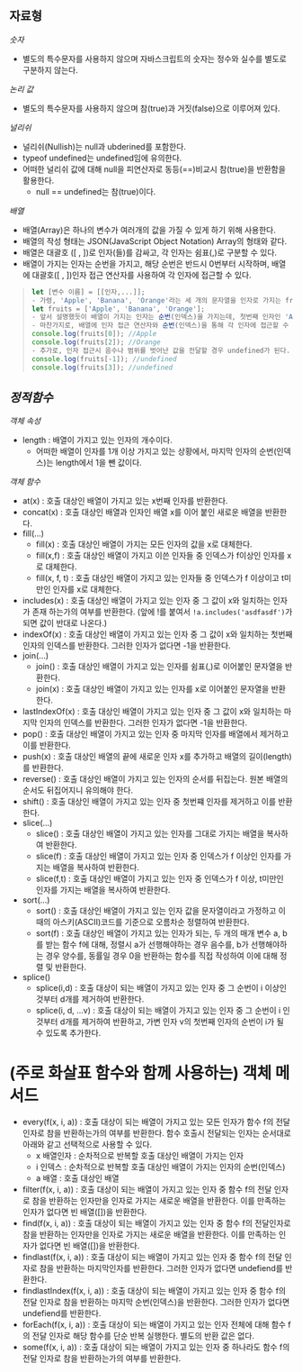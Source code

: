 ## 자료형

*숫자*
- 별도의 특수문자를 사용하지 않으며 자바스크립트의 숫자는 정수와 실수를 별도로 구분하지 않는다.

*논리 값*
- 별도의 특수문자를 사용하지 않으며 참(true)과 거짓(false)으로 이루어져 있다.

*널리쉬*
- 널리쉬(Nullish)는 null과 ubderined를 포함한다.
- typeof undefined는 undefined임에 유의한다.
- 어떠한 널리쉬 값에 대해 null을 피연산자로 동등(==)비교시 참(true)을 반환함을 활용한다.
  - null == undefined는 참(true)이다.

*배열*
- 배열(Array)은 하나의 변수가 여러개의 값을 가질 수 있게 하기 위해 사용한다.
- 배열의 작성 형태는 JSON(JavaScript Object Notation) Array의 형태와 같다.
- 배열은 대괄호 ([ , ])로 인자(들)를 감싸고, 각 인자는 쉼표(,)로 구분할 수 있다.
- 배열이 가지는 인자는 순번을 가지고, 해당 순번은 반드시 0번부터 시작하며, 배열에 대괄호([ , ])인자 접근 연산자를 사용하여 각 인자에 접근할 수 있다.
> ```javascript
> let [변수 이름] = [[인자,...]];
> - 가령, 'Apple', 'Banana', 'Orange'라는 세 개의 문자열을 인자로 가지는 fruits라는 배열은 아래와 같이 만들 수 있다.
> let fruits = ['Apple', 'Banana', 'Orange'];
> - 앞서 설명했듯이 배열이 가지는 인자는 순번(인덱스)을 가지는데, 첫번째 인자인 'Apple'부터 0번이며, 순차적으로 1씩 증가한다.
> - 마찬가지로, 배열에 인자 접근 연산자와 순번(인덱스)을 통해 각 인자에 접근할 수 let console = 있다.
> console.log(fruits[0]); //Apple
> console.log(fruits[2]); //Orange
> - 추가로, 인자 접근시 음수나 범위를 벗어난 값을 전달할 경우 undefined가 된다.
> console.log(fruits[-1]); //undefined
> console.log(fruits[3]); //undefined
> ```
*정적함수*
- 

*객체 속성*
- length : 배열이 가지고 있는 인자의 개수이다.
  - 어떠한 배열이 인자를 1개 이상 가지고 있는 상황에서, 마지막 인자의 순번(인덱스)는 length에서 1을 뺀 값이다.

*객체 함수*
- at(x) : 호출 대상인 배열이 가지고 있는 x번째 인자를 반환한다.
- concat(x) : 호출 대상인 배열과 인자인 배열 x를 이어 붙인 새로운 배열을 반환한다.
- fill(...)
  - fill(x) : 호출 대상인 배열이 가지는 모든 인자의 값을 x로 대체한다.
  - fill(x,f) : 호출 대상인 배열이 가지고 이쓴 인자들 중 인덱스가 f이상인 인자를 x로 대체한다.
  - fill(x, f, t) : 호출 대상인 배열이 가지고 있는 인자들 중 인덱스가 f 이상이고 t미만인 인자를 x로 대체한다.
- includes(x) : 호출 대상인 배열이 가지고 있는 인자 중 그 값이 x와 일치하는 인자가 존재 하는가의 여부를 반환한다.
                (앞에 !를 붙여서 `!a.includes('asdfasdf')`가 되면 값이 반대로 나온다.)
- indexOf(x) : 호출 대상인 배열이 가지고 있는 인자 중 그 값이 x와 일치하는 첫번째 인자의 인덱스를 반환한다. 그러한 인자가 없다면 -1을 반환한다.
- join(...)
  - join() : 호출 대상인 배열이 가지고 있는 인자를 쉼표(,)로 이어붙인 문자열을 반환한다.
  - join(x) : 호출 대상인 배열이 가지고 있는 인자를 x로 이어붙인 문자열을 반환한다.
- lastIndexOf(x) : 호출 대상인 배열이 가지고 있는 인자 중 그 값이 x와 일치하는 마지막 인자의 인덱스를 반환한다. 그러한 인자가 없다면 -1을 반환한다.
- pop() : 호출 대상인 배열이 가지고 있는 인자 중 마지막 인자를 배열에서 제거하고 이를 반환한다.
- push(x) : 호출 대상인 배열의 끝에 새로운 인자 x를 추가하고 배열의 길이(length)를 반환한다.
- reverse() : 호출 대상인 배열이 가지고 있는 인자의 순서를 뒤집는다. 원본 배열의 순서도 뒤집어지니 유의해야 한다.
- shift() : 호출 대상인 배열이 가지고 있는 인자 중 첫번쨰 인자를 제거하고 이를 반환한다.
- slice(...)
  - slice() : 호출 대상인 배열이 가지고 있는 인자를 그대로 가지는 배열을 복사하여 반환한다.
  - slice(f) : 호출 대상인 배열이 가지고 있는 인자 중 인덱스가 f 이상인 인자를 가지는 배열을 복사하여 반환한다.
  - slice(f,t) : 호출 대상인 배열이 가지고 있는 인자 중 인덱스가 f 이상, t미만인 인자를 가지는 배열을 복사하여 반환한다.
- sort(...)
  - sort() : 호출 대상인 배열이 가지고 있는 인자 값을 문자열이라고 가정하고 이때의 아스키(ASCII)코드를 기준으로 오름차순 정렬하여 반환한다.
  - sort(f) : 호출 대상인 배열이 가지고 있는 인자가 되는, 두 개의 매개 변수 a, b를 받는 함수 f에 대해, 정렬시 a가 선행해야하는 경우 음수를, b가 선행해야하는 경우 양수를, 동률일 경우 0을 반환하는 함수를 직접 작성하여 이에 대해 정렬 및 반환한다.
- splice()
  - splice(i,d) : 호출 대상이 되는 배열이 가지고 있는 인자 중 그 순번이 i 이상인 것부터 d개를 제거하여 반환한다.
  - splice(i, d, ...v) : 호출 대상이 되는 배열이 가지고 있는 인자 중 그 순번이 i 인것부터 d개를 제거하여 반환하고, 가변 인자 v의 첫번째 인자의 순번이 i가 될 수 있도록 추가한다.

# (주로 화살표 함수와 함께 사용하는) 객체 메서드
- every(f(x, i, a)) : 호출 대상이 되는 배열이 가지고 있는 모든 인자가 함수 f의 전달 인자로 참을 반환하는가의 여부를 반환한다. 함수 호출시 전달되는 인자는 순서대로 아래와 같고 선택적으로 사용할 수 있다.
  - x 배열인자 : 순차적으로 반복할 호출 대상인 배열이 가지는 인자
  - i 인덱스 : 순차적으로 반복할 호출 대상인 배열이 가지는 인자의 순번(인덱스)
  - a 배열 : 호출 대상인 배열
- filter(f(x, i, a)) : 호출 대상이 되는 배열이 가지고 있는 인자 중 함수 f의 전달 인자로 참을 반환하는 인자만을 인자로 가지는 새로운 배열을 반환한다. 이를 만족하는 인자가 없다면 빈 배열([])을 반환한다.
- find(f(x, i, a)) : 호출 대상이 되는 배열이 가지고 있는 인자 중 함수 f의 전달인자로 참을 반환하는 인자만을 인자로 가지는 새로운 배열을 반환한다. 이를 만족하는 인자가 없다면 빈 배열([])을 반환한다.
- findlast(f(x, i, a)) : 호출 대상이 되는 배열이 가지고 있는 인자 중 함수 f의 전달 인자로 참을 반환하는 마지막인자를 반환한다. 그러한 인자가 없다면 undefiend를 반환한다.
- findlastIndex(f(x, i, a)) : 호출 대상이 되는 배열이 가지고 있는 인자 중 함수 f의 전달 인자로 참을 반환하는 마지막 순번(인덱스)을 반환한다. 그러한 인자가 없다면 undefiend를 반환한다.
- forEach(f(x, i, a)) : 호출 대상이 되는 배열이 가지고 있는 인자 전체에 대해 함수 f의 전달 인자로 해당 함수를 단순 반복 실행한다. 별도의 반환 값은 없다.
- some(f(x, i, a)) : 호출 대상이 되는 배열이 가지고 있는 인자 중 하나라도 함수 f의 전달 인자로 참을 반환하는가의 여부를 반환한다.